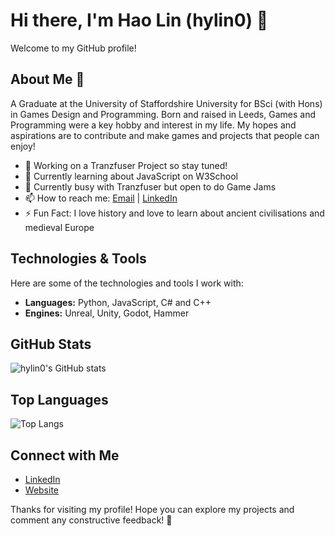 # Hi there, I'm Hao Lin (hylin0) 👋

Welcome to my GitHub profile!

## About Me 👀
A Graduate at the University of Staffordshire University for BSci (with Hons) in Games Design and Programming. Born and raised in Leeds, Games and Programming were a key hobby and interest in my life. My hopes and aspirations are to contribute and make games and projects that people can enjoy!

- 🔭 Working on a Tranzfuser Project so stay tuned!
- 🌱 Currently learning about JavaScript on W3School
- 👯 Currently busy with Tranzfuser but open to do Game Jams
- 📫 How to reach me: [Email](mailto:haoyu.lin03@gmail.com) | [LinkedIn]([https://www.linkedin.com/in/hao-lin-5706a7222/])
- ⚡ Fun Fact: I love history and love to learn about ancient civilisations and medieval Europe

## Technologies & Tools
Here are some of the technologies and tools I work with:

- **Languages:** Python, JavaScript, C# and C++
- **Engines:** Unreal, Unity, Godot, Hammer

## GitHub Stats
![hylin0's GitHub stats](https://github-readme-stats.vercel.app/api?username=hylin0&show_icons=true&theme=radical)

## Top Languages
![Top Langs](https://github-readme-stats.vercel.app/api/top-langs/?username=hylin0&layout=compact&theme=radical)

## Connect with Me
- [LinkedIn]([https://www.linkedin.com/in/hao-lin-5706a7222/])
- [Website](https://sites.google.com/view/hylingames/home)

Thanks for visiting my profile! Hope you can explore my projects and comment any constructive feedback! 🌟
<!---
hylin0/hylin0 is a ✨ special ✨ repository because its `README.md` (this file) appears on your GitHub profile.
You can click the Preview link to take a look at your changes.
--->
